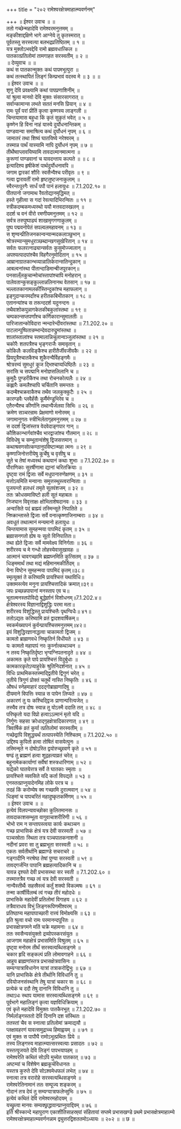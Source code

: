 +++
title = "२०२ रामेश्वरक्षेत्रमाहात्म्यवर्णनम्"

+++
॥ ईश्वर उवाच ॥ ॥  
ततो गच्छेन्महादेवि रामेश्वरमनुत्तमम् ॥  
मङ्कीशाद्दक्षिणे भागे आग्नेये तु कृतस्मरात् ॥  
पूर्वतस्तु सरस्वत्या बलभद्रप्रतिष्ठितम् ॥ १ ॥  
यत्र मुक्तोऽभवद्देवि रामो ब्रह्मवधात्किल ॥  
पातकात्प्रतिलोमां तामगाहत सरस्वतीम् ॥ २ ॥  
॥ देव्युवाच ॥ ॥  
कथं स पातकान्मुक्तः कथं पापमभूत्पुरा ॥  
कथं तत्स्थापितं लिङ्गं किम्प्रभावं वदस्व मे ॥ ३ ॥ ॥  
॥ ईश्वर उवाच ॥ ॥  
शृणु देवि प्रवक्ष्यामि कथां पापप्रणाशिनीम् ॥  
यां श्रुत्वा मानवो देवि मुक्तः संसारसागरात् ॥  
सर्वान्कामान्स लभते सततं मनसि प्रियान् ॥ ४ ॥  
रामः पूर्वं परां प्रीतिं कृत्वा कृष्णस्य लाङ्गली ॥  
चिन्तयामास बहुधा किं कृतं सुकृतं भवेत् ॥ ५ ॥  
कृष्णेन हि विना नाहं यास्ये दुर्योधनान्तिकम् ॥  
पाण्डवान्वा समाश्रित्य कथं दुर्योधनं नृपम् ॥ ६ ॥  
जामातरं तथा शिष्यं घातयिष्ये नरेश्वरम् ॥  
तस्मान्न पार्थं यास्यामि नापि दुर्योधनं नृपम् ॥ ७ ॥  
तीर्थेष्वाप्लावयिष्यामि तावदात्मानमात्मना ॥  
कुरूणां पाण्डवानां च यावदन्ताय कल्पते ॥ ॥ ८ ॥  
इत्यादिश्य हृषीकेशं पार्थदुर्योधनावपि ॥  
जगाम द्वारकां शौरिः स्वसैन्यैश्च परीवृतः ॥ ९ ॥  
गत्वा द्वारावतीं रामो हृष्टतुष्टजनाकुलाम् ॥  
स्वैरन्तःपुरगैः सार्धं पपौ पानं हलायुधः ॥ 7.1.202.१० ॥  
पीतपानो जगामाथ रैवतोद्यानमृद्धिमत् ॥  
हस्ते गृहीत्वा स गदां रेवत्यादिभिरन्वितः ॥ ११ ॥  
स्त्रीकदम्बकमध्यस्थो ययौ मत्तवदास्खलन् ॥  
ददर्श च वनं वीरो रमणीयमनुत्तमम् ॥ १२ ॥  
सर्वत्र तरुपुष्पाढ्यं शाखामृगगणाकुलम् ॥  
पुष्प पद्मवनोपेतं सपल्वलमहावनम् ॥ १३ ॥  
स शृण्वन्प्रीतिजनकान्वन्यान्मदकलाञ्छुभान् ॥  
श्रोत्ररम्यान्सुमधुराञ्छब्दान्खगसुखेरितान् ॥ १४ ॥  
सर्वतः फलरत्नाढ्यान्सर्वतः कुसुमोज्ज्वलान् ॥  
अपश्यत्पादपांश्चैव विहगैरनुमोदितान् ॥ १५ ॥  
आम्रानाग्रातकान्भव्यान्नालिकेरान्सतिन्दुकान् ॥  
आबल्वनांस्था पीतान्दाडिमान्बीजपूरकान्॥  
पनसाल्ँलकुचान्मोचांस्तापांश्चापि मनोहरान् ॥  
पालेवतान्कुसङ्कुल्लान्नलिनानथ वेतसान् ॥ १७ ॥  
भल्लातकानामलकींस्तिन्दुकांश्च महाफलान् ॥  
इङ्गुदान्करमर्दांश्च हरीतकबिभीतकान् ॥ १८ ॥  
एतानन्यांश्च स तरून्ददर्श यदुनन्दनः ॥  
तथैवाशोकपुन्नागकेतकीबकुलांस्तथा ॥ १९ ॥  
चम्पकान्सप्तपर्णांश्च कर्णिकारान्सुमालतीः ॥  
पारिजातान्कोविदारा न्मन्दारेन्दीवरांस्तथा ॥ 7.1.202.२० ॥  
पाटलान्पुष्पितान्रम्भान्देवदारुद्रुमांस्तथा ॥  
शालांस्तालांश्च स्तमालान्निचुलान्वञ्जुलांस्तथा ॥ २१ ॥  
चकोरैः शतपत्रैश्च भृङ्गराजैः समावृतान् ॥  
कोकिलैः कलविङ्कैश्च हारीतैर्जीवजीवकैः ॥ २२ ॥  
प्रियपुत्रैश्चातकैश्च शुकैरन्यैर्विहङ्गमैः ॥  
श्रोत्ररम्यं सुमधुरं कूज द्भिश्चाप्यधिष्ठितैः ॥ २३ ॥  
सरांसि च सपद्मानि मनोज्ञसलिलानि च ॥  
कुमुदैः पुण्डरीकैश्च तथा रोचनकोत्पलैः ॥ २४ ॥  
कह्लारैः कमलैश्चापि चर्चितानि समन्ततः ॥  
कदम्बैश्चक्रवाकैश्च तथैव जलकुक्कुटैः ॥ २५ ॥  
कारण्डवैः प्लवैर्हंसैः कूर्मैर्मण्डुभिरेव च ॥  
एतैरन्यैश्च कीर्णानि तथान्यैर्जलवा सिभिः ॥ २६ ॥  
क्रमेण सञ्चरन्रामः प्रेक्षमाणो मनोरमम् ॥  
जगामानुगतः स्त्रीभिर्लतागृहमनुत्तमम् ॥ २७ ॥  
स ददर्श द्विजांस्तत्र वेदवेदाङ्गपार गान् ॥  
कौशिकान्भार्गवांश्चैव भारद्वाजांश्च गौतमान् ॥ २८ ॥  
विविधेषु च सम्भूतान्वंशेषु द्विजसत्तमान् ॥  
कथाश्रवणसोत्कण्ठानुपविष्टान्महा त्मनः ॥ २९ ॥  
कृष्णाजिनोत्तरीयेषु कूर्चेषु च वृसीषु च ॥  
सूते च तेषां मध्यस्थं कथयानं कथाः शुभाः ॥ 7.1.202.३० ॥  
पौराणिकाः सुरर्षीणामा द्यानां चरितक्रियाः ॥  
दृष्ट्वा रामं द्विजाः सर्वे मधुपानारुणेक्षणम् ॥ ३१ ॥  
मत्तोऽयमिति मन्वानाः समुत्तस्थुस्त्वरान्विताः ॥  
पूजयन्तो हलधरं तमृते सूतवंशजम् ॥ ३२ ॥  
ततः क्रोधसमाविष्टो हली सूतं महाबलः ॥  
निजघान विवृत्ताक्षः क्षोभिताशेषदानवः ॥ ३३ ॥  
अन्वासिते पदं ब्राह्म्यं तस्मिन्सूते निपातिते ॥  
निष्क्रान्तास्ते द्विजाः सर्वे वनात्कृष्णाजिनाम्बराः ॥ ३४ ॥  
अवधूतं तथात्मानं मन्यमानो हलायुधः ॥  
चिन्तयामास सुमहन्मया पापमिदं कृतम् ॥ ३५ ॥  
ब्रह्मासनगतो ह्येष यः सूतो विनिपातितः॥  
तथा ह्येते द्विजाः सर्वे मामवेक्ष्य विनिर्गताः ॥ ३६ ॥  
शरीरस्य च मे गन्धो लोहस्येवासुखावहः ॥  
आत्मानं चावगच्छामि ब्रह्मघ्नमिति कुत्सितम् ॥ ३७ ॥  
धिङ्ममार्थं तथा मद्यं महिमानमकीर्तिदम् ॥  
येना विष्टेन सुमहन्मया पापमिदं कृतम्॥३८॥  
स्मृत्युक्तं ते करिष्यामि प्रायश्चित्तं यथाविधि॥  
उक्तमस्त्येव मनुना प्रायश्चित्तादिकं क्रमात्॥३९॥  
जपः प्रच्छन्नपापानां मनस्ताप एव च॥  
भूतात्मनस्तपोविद्ये बुद्धेर्ज्ञानं विशोधनम्॥7.1.202.४॥  
क्षेत्रेश्वरस्य विज्ञानाद्विशुद्धिः परमा मता॥  
शरीरस्य विशुद्धिस्तु प्रायश्चित्तैः पृथग्विधैः॥ ४१॥  
ततोऽद्यतः करिष्यामि व्रतं द्वादशवार्षिकम्॥  
स्वकर्मख्यापनं कुर्वन्प्रायश्चित्तमनुत्तमम्॥४२॥  
इयं विशुद्धिरज्ञानाद्धत्वा चाकामतो द्विजम् ॥  
कामतो ब्राह्मणवधे निष्कृतिर्न विधीयते ॥ ४३ ॥  
यः कामतो महापापं नरः कुर्य्नात्कथञ्चन ॥  
न तस्य निष्कृतिर्दृष्टा भृग्वग्निपतनादृते ॥ ४४ ॥  
अकामतः कृते पापे प्रायश्चित्तं विदुर्बुधाः ॥  
कामकारकृतेऽप्याहुरेके श्रुतिनिदर्शनात् ॥ ४५ ॥  
विधिः प्राथमिकस्तस्माद्द्वितीये द्विगुणं चरेत् ॥  
तृतीये त्रिगुणं प्रोक्तं चतुर्थे नास्ति निष्कृतिः ॥ ४६ ॥  
औषधं स्नेहमाहारं ददद्गोब्राह्मणादिषु ॥  
दीयमाने विपत्तिः स्यान्न स पापेन लिप्यते ॥ ४७ ॥  
अकारणं तु यः कश्चिद्द्विजः प्राणान्परित्यजेत् ॥  
तस्यैव तत्र दोषः स्यान्न तु योऽस्मै ददाति तत् ॥ ४८ ॥  
परिष्कृतो यदा विप्रो हत्वाऽऽत्मानं मृतो यदि ॥  
निर्गुणः सहसा क्रोधाद्गृहक्षेत्रादिकारणात् ॥ ४९ ॥  
त्रिवार्षिकं व्रतं कुर्या त्प्रतिलोमां सरस्वतीम् ॥  
गच्छेद्वापि विशुद्ध्यर्थं तत्पापस्येति निश्चितम् ॥ 7.1.202.५० ॥  
उद्दिश्य कुपितो हत्वा तोषितं वासयेत्पुनः ॥  
तस्मिन्मृते न दोषोऽस्ति द्वयोरुच्छ्रावणे कृते ॥ ५१ ॥  
षण्ढं तु ब्राह्मणं हत्वा शूद्रहत्याव्रतं चरेत् ॥  
बहूनामेककार्याणां सर्वेषां शस्त्रधारिणाम् ॥ ५२ ॥  
यद्येको घातयेत्तत्र सर्वे ते घातकाः स्मृताः ॥  
प्रायश्चित्ते व्यवसिते यदि कर्ता विपद्यते ॥ ५३ ॥  
एनस्तत्प्राप्नुयादेनमिह लोके परत्र च ॥  
तदहं किं करोम्येष क्व गच्छामि दुरात्मवान् ॥ ५४ ॥  
धिङ्मां च पापचरितं महादुष्कृतकर्मिणम् ॥ ५५ ॥  
॥ ईश्वर उवाच ॥ ॥  
इत्येवं विलपन्यावच्छोका कुलितमानसः ॥  
तावदाकाशसम्भूता वागुवाचाशरीरिणी ॥ ५६ ॥  
भोभो राम न सन्तापस्त्वया कार्यः कथञ्चन ॥  
गच्छ प्राभासिकं क्षेत्रं यत्र देवी सरस्वती ॥ ५७ ॥  
पञ्चस्रोताः स्थिता तत्र पञ्चपातकनाशनी ॥  
नदीनां प्रवरा सा तु ब्रह्मभूता सरस्वती ॥ ५८ ॥  
एकतः सर्वतीर्थानि ब्रह्माण्डे सचराचरे ॥  
गङ्गादीनि नरश्रेष्ठ तेषां पुण्या सरस्वती ॥ ५९ ॥  
तावद्गर्जन्ति पापानि ब्रह्महत्यादिकानि च ॥  
यावन्न दृश्यते देवी प्रभासस्था सर स्वती ॥ 7.1.202.६० ॥  
तस्मात्तत्रैव गच्छ त्वं यत्र देवी सरस्वती ॥  
नान्यैस्तीर्थैः सहस्रैस्त्वं कर्तुं शक्यो विकल्मषः ॥ ६१ ॥  
तन्मा कार्षीर्विलम्बं त्वं गच्छ तीरं महोदधेः ॥  
प्राभासिके महादेवीं प्रतिलोमां विगाहय ॥ ६२ ॥  
तत्रैवाराधय विभुं लिङ्गरूपिणमीश्वरम् ॥  
प्रतिष्ठाप्य महापापाच्छारी रात्त्वं विमोक्ष्यसि ॥ ६३ ॥  
इति श्रुत्वा वचो रामः परमानन्दपूरितः ॥  
प्रभासक्षेत्रगमने मतिं चक्रे महामनाः ॥ ६४ ॥  
ततः स्वसैन्यसंयुक्तो द्रव्योपस्करसंयुतः ॥  
आजगाम महाक्षेत्रं प्रभासमिति विश्रुतम् ॥ ६५ ॥  
दृष्ट्वा मनोरम तीर्थं सरस्वत्यब्धिसङ्गमे ॥  
चकार हृदि सङ्कल्पं प्रति लोमावगाहने ॥ ६६ ॥  
आहूय ब्राह्मणांस्तत्र प्रभासक्षेत्रवासिनः ॥  
सम्यग्यात्राविधानेन यात्रां तत्राकरोद्विभुः ॥ ६७ ॥  
यानि प्राभासिके क्षेत्रे तीर्थानि विविधानि तु ॥  
रवियोजनसंस्थानि तेषु यात्रां चकार सः ॥ ६८ ॥  
प्रत्येकं च ददौ तेषु दानानि विविधानि तु ॥  
तथाऽधः स्थाप यामास सरस्वत्यब्धिसङ्गमे ॥ ६९ ॥  
पूर्वभागे महालिङ्गं कृत्वा यज्ञविधिक्रियाम् ॥  
एवं कृते महादेवि विमुक्तः पातकैरभूत् ॥ 7.1.202.७० ॥  
निर्मर्लाङ्गस्ततो देवि दिनानि दश संस्थितः ॥  
ततस्तां चैव स स्नात्वा प्रतिलोमां क्रमाद्ययौ ॥  
प्लक्षावहरणं यावत्समुद्राच्च हिमाह्वयम् ॥ ॥ ७१ ॥  
एवं मुक्तः स पापौघै रामोऽभूत्प्रथितः प्रिये ॥  
तस्य लिङ्गस्य माहात्म्यात्सरस्वत्याः प्रसादतः ॥ ७२ ॥  
यस्तत्पूजयते देवि लिङ्गं पापभयापहम् ॥  
रामेश्वरेति कथितं सोऽपि मुच्येत पातकात् ॥ ७३ ॥  
अष्टम्यां च विशेषेण ब्रह्मकूर्चविधानतः ॥  
यस्तत्र कुरुते देवि सोऽश्वमेधफलं लभेत् ॥ ७४ ॥  
स्नात्वा तत्र वरारोहे सरस्वत्यब्धिसङ्गमे ॥  
रामेश्वरेतिनामानं ततः सम्पूज्य शङ्करम् ॥  
गोदानं तत्र देयं तु सम्यग्यात्राफलेप्सुभिः ॥ ७५ ॥  
इत्येवं कथितं देवि रामेश्वरमहोदयम् ॥  
यच्छ्रुत्वा मानवः सम्यक्छ्रद्धावान्प्राप्नुयाद्दिवम् ॥ ७६ ॥  
इति श्रीस्कान्दे महापुराण एकाशीतिसाहस्र्यां संहितायां सप्तमे प्रभासखण्डे प्रथमे प्रभासक्षेत्रमाहात्म्ये रामेश्वरक्षेत्रमाहात्म्यवर्णनन्नाम द्व्युत्तरद्विशततमोऽध्यायः ॥ २०२ ॥ ॥ छ ॥